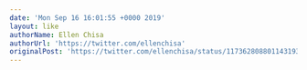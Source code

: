 ```yaml
---
date: 'Mon Sep 16 16:01:55 +0000 2019'
layout: like
authorName: Ellen Chisa
authorUrl: 'https://twitter.com/ellenchisa'
originalPost: 'https://twitter.com/ellenchisa/status/1173628088011431937'
---
```

